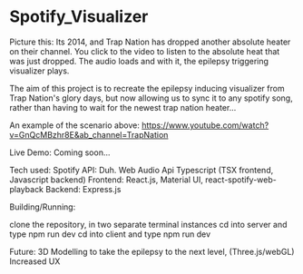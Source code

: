 # Spotify_Visualizer

Picture this: Its 2014, and Trap Nation has dropped another absolute heater on their channel. You click to the video to listen to the absolute heat that was just dropped. The audio loads and with it, the epilepsy triggering visualizer plays.

The aim of this project is to recreate the epilepsy inducing visualizer from Trap Nation's glory days, but now allowing us to sync it to any spotify song, rather than having to wait for the newest trap nation heater...

An example of the scenario above: https://www.youtube.com/watch?v=GnQcMBzhr8E&ab_channel=TrapNation

Live Demo: Coming soon...

Tech used:
Spotify API: Duh.
Web Audio Api
Typescript (TSX frontend, Javascript backend)
Frontend: React.js, Material UI, react-spotify-web-playback
Backend: Express.js

Building/Running:

clone the repository, in two separate terminal instances
cd into server and type npm run dev
cd into client and type npm run dev

Future:
3D Modelling to take the epilepsy to the next level, (Three.js/webGL)
Increased UX
